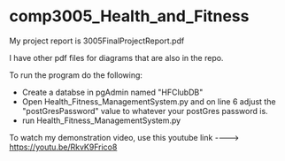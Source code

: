 # comp3005_Health_and_Fitness

My project report is 3005FinalProjectReport.pdf

I have other pdf files for diagrams that are also in the repo.

To run the program do the following:

- Create a databse in pgAdmin named "HFClubDB"
- Open Health_Fitness_ManagementSystem.py and on line 6 adjust the "postGresPassword" value to whatever your postGres password is.
- run Health_Fitness_ManagementSystem.py

To watch my demonstration video, use this youtube link ----> https://youtu.be/RkvK9Frico8

